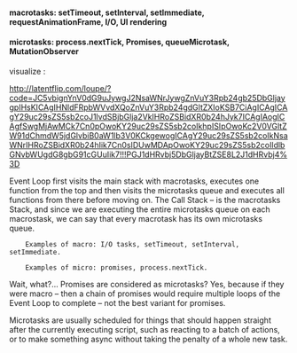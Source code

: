 #### macrotasks: setTimeout, setInterval, setImmediate, requestAnimationFrame, I/O, UI rendering  
#### microtasks: process.nextTick, Promises, queueMicrotask, MutationObserver  

visualize :  

http://latentflip.com/loupe/?code=JC5vbignYnV0dG9uJywgJ2NsaWNrJywgZnVuY3Rpb24gb25DbGljaygpIHsKICAgIHNldFRpbWVvdXQoZnVuY3Rpb24gdGltZXIoKSB7CiAgICAgICAgY29uc29sZS5sb2coJ1lvdSBjbGlja2VkIHRoZSBidXR0b24hJyk7ICAgIAogICAgfSwgMjAwMCk7Cn0pOwoKY29uc29sZS5sb2coIkhpISIpOwoKc2V0VGltZW91dChmdW5jdGlvbiB0aW1lb3V0KCkgewogICAgY29uc29sZS5sb2coIkNsaWNrIHRoZSBidXR0b24hIik7Cn0sIDUwMDApOwoKY29uc29sZS5sb2coIldlbGNvbWUgdG8gbG91cGUuIik7!!!PGJ1dHRvbj5DbGljayBtZSE8L2J1dHRvbj4%3D  

Event Loop first visits the main stack with macrotasks, executes one function from the top and then visits the microtasks queue and 
executes all functions from there before moving on. 
The Call Stack – is the macrotasks Stack, and since we are executing the entire microtasks queue on each macrostask, 
we can say that every macrotask has its own microtasks queue.

        Examples of macro: I/O tasks, setTimeout, setInterval, setImmediate.

        Examples of micro: promises, process.nextTick.

Wait, what?... Promises are considered as microtasks? Yes, because if they were macro – then a chain of promises would require multiple loops of the Event Loop to complete – not the best variant for promises.

Microtasks are usually scheduled for things that should happen straight after the currently executing script, such as reacting to a batch of actions, or to make something async without taking the penalty of a whole new task.
